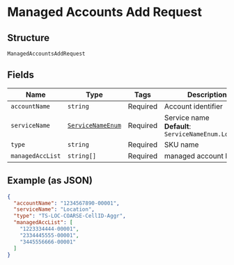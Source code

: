 
# Managed Accounts Add Request

## Structure

`ManagedAccountsAddRequest`

## Fields

| Name | Type | Tags | Description |
|  --- | --- | --- | --- |
| `accountName` | `string` | Required | Account identifier |
| `serviceName` | [`ServiceNameEnum`](../../doc/models/service-name-enum.md) | Required | Service name<br>**Default**: `ServiceNameEnum.Location` |
| `type` | `string` | Required | SKU name |
| `managedAccList` | `string[]` | Required | managed account list |

## Example (as JSON)

```json
{
  "accountName": "1234567890-00001",
  "serviceName": "Location",
  "type": "TS-LOC-COARSE-CellID-Aggr",
  "managedAccList": [
    "1223334444-00001",
    "2334445555-00001",
    "3445556666-00001"
  ]
}
```

